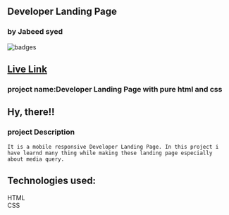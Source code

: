 ## Developer Landing Page
### by Jabeed syed

![badges](https://img.shields.io/badge/HTML-CSS-orange)

## [Live Link](https://design-landing-page-web.netlify.app/)

### project name:Developer Landing Page with pure html and css
## Hy, there!!

### project Description
```
It is a mobile responsive Developer Landing Page. In this project i have learnd many thing while making these landing page especially about media query. 
```
## Technologies used:<br>
HTML <br>
CSS
